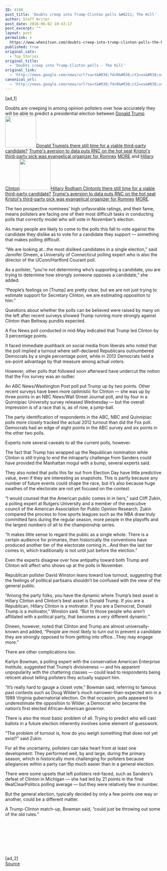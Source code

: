 ```yaml
---
ID: 4190
post_title: 'Doubts creep into Trump-Clinton polls &#8211; The Hill'
author: Staff Writer
post_date: 2016-06-02 10:43:17
post_excerpt: ""
layout: post
permalink: >
  https://www.whenitson.com/doubts-creep-into-trump-clinton-polls-the-hill/
published: true
original_cats:
  - Top Stories
original_title:
  - 'Doubts creep into Trump-Clinton polls - The Hill'
original_link:
  - 'http://news.google.com/news/url?sa=t&#038;fd=R&#038;ct2=us&#038;usg=AFQjCNFAUI9IImWyr-i3SQ_cwLw5RlIjAg&#038;clid=c3a7d30bb8a4878e06b80cf16b898331&#038;cid=52779123714409&#038;ei=7gxQV4iRMcLSwQGS77XADg&#038;url=http://thehill.com/homenews/campaign/281910-doubts-creep-into-trump-clinton-polls'
canonical_url:
  - 'http://news.google.com/news/url?sa=t&#038;fd=R&#038;ct2=us&#038;usg=AFQjCNFAUI9IImWyr-i3SQ_cwLw5RlIjAg&#038;clid=c3a7d30bb8a4878e06b80cf16b898331&#038;cid=52779123714409&#038;ei=7gxQV4iRMcLSwQGS77XADg&#038;url=http://thehill.com/homenews/campaign/281910-doubts-creep-into-trump-clinton-polls'
---
```

 [ad_1]
<br><div property="content:encoded" readability="150.11497777096"><p>Doubts are creeping in among opinion pollsters over how accurately they will be able to predict a presidential election between <span class="rollover-people"><a class="rollover-people-link" data-nid="261287" href="http://thehill.com/people/donald-trump">Donald Trump</a><span class="rollover-people-block" id="rollover-people-261287"><span class="rollover-block"><span><img typeof="foaf:Image" src="http://www.whenitson.com/wp-content/uploads/2016/05/Hillary039s-unlikely-ally-in-2016-The-media-The-Hill.jpg" width="100" height="100" alt=""/><a class="name" href="http://thehill.com/people/donald-trump">Donald Trump</a><a class="people-articles" href="http://thehill.com/blogs/pundits-blog/presidential-campaign/281950-is-there-still-time-for-a-viable-third-party">Is there still time for a viable third-party candidate?</a> <a class="people-articles" href="http://thehill.com/policy/technology/281934-trumps-aversion-to-data-puts-rnc-on-the-hot-seat">Trump's aversion to data puts RNC on the hot seat</a> <a class="people-articles" href="http://thehill.com/homenews/campaign/281946-kristols-third-party-pick-was-evangelical-organizer-for-romney">Kristol's third-party pick was evangelical organizer for Romney</a> <a class="more" href="http://thehill.com/people/donald-trump">MORE<span/></a></span></span></span></span> and <span class="rollover-people"><a class="rollover-people-link" data-nid="188224" href="http://thehill.com/people/hillary-clinton">Hillary Clinton</a><span class="rollover-people-block" id="rollover-people-188224"><span class="rollover-block"><span><img typeof="foaf:Image" src="http://www.whenitson.com/wp-content/uploads/2016/02/1456280764_807_President039s-last-ditch-Gitmo-plan-falls-flat-The-Hill.jpg" width="100" height="100" alt=""/><a class="name" href="http://thehill.com/people/hillary-clinton">Hillary Rodham Clinton</a><a class="people-articles" href="http://thehill.com/blogs/pundits-blog/presidential-campaign/281950-is-there-still-time-for-a-viable-third-party">Is there still time for a viable third-party candidate?</a> <a class="people-articles" href="http://thehill.com/policy/technology/281934-trumps-aversion-to-data-puts-rnc-on-the-hot-seat">Trump's aversion to data puts RNC on the hot seat</a> <a class="people-articles" href="http://thehill.com/homenews/campaign/281946-kristols-third-party-pick-was-evangelical-organizer-for-romney">Kristol's third-party pick was evangelical organizer for Romney</a> <a class="more" href="http://thehill.com/people/hillary-clinton">MORE<span/></a></span></span></span></span>.</p><p>The two prospective nominees' high unfavorable ratings, and their fame, means pollsters are facing one of their most difficult tasks in conducting polls that correctly model who will vote in November’s election.</p>As many people are likely to come to the polls this fall to vote against the candidate they dislike as to vote for a candidate they support — something that makes polling difficult.<p>“We are looking at…the most disliked candidates in a single election,” said Jennifer Dineen, a University of Connecticut polling expert who is also the director of the UConn/Hartford Courant poll.</p><p>As a pollster, “you’re not determining who’s supporting a candidate, you are trying to determine how strongly someone opposes a candidate,” she added.</p><p>“People’s feelings on [Trump] are pretty clear, but we are not just trying to estimate support for Secretary Clinton, we are estimating opposition to him.”</p><p>Questions about whether the polls can be believed were raised by many on the left after recent surveys showed Trump running more strongly against Clinton than Beltway pundits expected.</p><p>A Fox News poll conducted in mid-May indicated that Trump led Clinton by 3 percentage points.</p><p>It faced immediate pushback on social media from liberals who noted that the poll implied a turnout where self-declared Republicans outnumbered Democrats by a single percentage point, while in 2012 Democrats held a six-point advantage by that measure among actual voters.</p><p>However, other polls that followed soon afterward have undercut the notion that the Fox survey was an outlier.</p><p>An ABC News/Washington Post poll put Trump up by two points. Other recent surveys have been more optimistic for Clinton — she was up by three points in an NBC News/Wall Street Journal poll, and by four in a Quinnipiac University survey released Wednesday — but the overall impression is of a race that is, as of now, a jump-ball.</p><p>The party identification of respondents in the ABC, NBC and Quinnipiac polls more closely tracked the actual 2012 turnout than did the Fox poll. Democrats had an edge of eight points in the ABC survey and six points in the other two polls.</p><p>Experts note several caveats to all the current polls, however.</p><p>The fact that Trump has wrapped up the Republican nomination while Clinton is still trying to end the intraparty challenge from Sanders could have provided the Manhattan mogul with a bump, several experts said.</p><p>They also noted that polls this far out from Election Day have little predictive value, even if they are interesting as snapshots. This is partly because any number of future events could shape the race, but it’s also because huge swathes of the electorate are not yet focused on the contest.</p><p>“I would counsel that the American public comes in in tiers,” said Cliff Zukin, a polling expert at Rutgers University and a member of the executive council of the American Association for Public Opinion Research. Zukin compared the process to how sports leagues such as the NBA draw truly committed fans during the regular season, more people in the playoffs and the largest numbers of all to the championship series. </p><p>“It makes little sense to regard the public as a single whole. There is a certain audience for primaries, then historically the conventions have produced another tier of the electorate coming in…And then the last tier comes in, which traditionally is not until just before the election.” </p><p>Even the experts disagree over how antipathy toward both Trump and Clinton will affect who shows up at the polls in November.</p><p>Republican pollster David Winston leans toward low turnout, suggesting that the feelings of political partisans shouldn’t be confused with the view of the general public.</p><p>“Among the party folks, you have the dynamic where Trump’s best asset is Hillary Clinton and Clinton’s best asset is Donald Trump. If you are a Republican, Hillary Clinton is a motivator. If you are a Democrat, Donald Trump is a motivator,” Winston said. “But to those people who aren’t affiliated with a political party, that becomes a very different dynamic.”</p><p>Dineen, however, noted that Clinton and Trump are almost universally-known and added, “People are most likely to turn out to prevent a candidate they are strongly opposed to from getting into office…They may engage more.”</p><p>There are other complications too. </p><p>Karlyn Bowman, a polling expert with the conservative American Enterprise Institute, suggested that Trump’s divisiveness — and his apparent unpopularity with the chattering classes — could lead to respondents being reticent about telling pollsters they actually support him.</p><p>“It’s really hard to gauge a closet vote,” Bowman said, referring to famous past contests such as Doug Wilder’s much narrower-than-expected win in a 1989 Virginia gubernatorial election. On that occasion, polls appeared to underestimate the opposition to Wilder, a Democrat who became the nation’s first elected African-American governor.</p><p>There is also the most basic problem of all. Trying to predict who will cast ballots in a future election inherently involves some element of guesswork. </p><p>“The problem of turnout is, how do you weigh something that does not yet exist?” said Zukin. </p><p>For all the uncertainty, pollsters can take heart from at least one development: They performed well, by and large, during the primary season, which is historically more challenging for pollsters because allegiances within a party can flip much easier than in a general election. </p><p>There were some upsets that left pollsters red-faced, such as Sanders’s defeat of Clinton in Michigan — she had led by 21 points in the final RealClearPolitics polling average — but they were relatively few in number.</p><p>But the general election, typically decided by only a few points one way or another, could be a different matter. </p><p>A Trump-Clinton match-up, Bowman said, “could just be throwing out some of the old rules.”</p><p> </p><p> </p><p> </p></div>
<br>[ad_2]
<br><a href="http://news.google.com/news/url?sa=t&#038;fd=R&#038;ct2=us&#038;usg=AFQjCNFAUI9IImWyr-i3SQ_cwLw5RlIjAg&#038;clid=c3a7d30bb8a4878e06b80cf16b898331&#038;cid=52779123714409&#038;ei=7gxQV4iRMcLSwQGS77XADg&#038;url=http://thehill.com/homenews/campaign/281910-doubts-creep-into-trump-clinton-polls">Source </a>